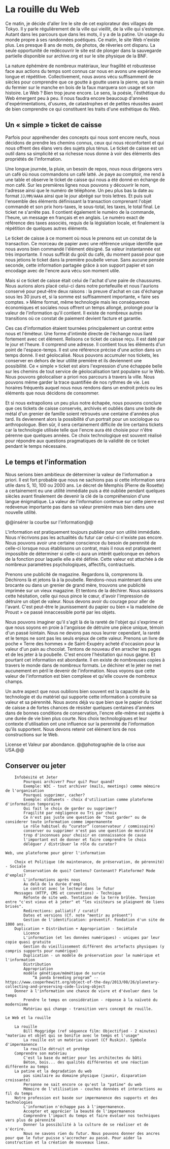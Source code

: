 # La rouille du Web

Ce matin, je décide d'aller lire le site de cet explorateur des villages de Tokyo. Il y parle régulièrement de la ville qui vieillit, de la ville qui s'estompe. Autant dans les parcours que dans les mots, il y a de la patine. Un usage du monde propre à ses randonnées poétiques. Ce matin, le site Web n'existe plus. Les presque 8 ans de mots, de photos, de rêveries ont disparu. La seule opportunité de redécouvrir le site est de plonger dans la sauvegarde partielle disponible sur archive.org et sur le site physique de la BNF.

La nature éphémère de nombreux matériaux, leur fragilité et robustesse face aux actions du temps sont connus car nous en avons une expérience longue et répétitive. Collectivement, nous avons vécu suffisamment de siècles pour comprendre que ce goutte à goutte usera la pierre, que la main du fermier sur le manche en bois de la faux marquera son usage et son histoire. Le Web ? Bien trop jeune encore. Le sens, la poésie, l'ésthétique du Web émergent peu à peu. Il nous faudra encore beaucoup d'années d'expérimentations, d'usures, de catastrophes et de petites réussites avant de bien comprendre ce qui constituent les traits d'une esthétique du Web.

## Un « simple » ticket de caisse

Parfois pour appréhender des concepts qui nous sont encore neufs, nous décidons de prendre les chemins connus, ceux qui nous réconfortent et qui nous offrent des élans vers des sujets plus ténus. Le ticket de caisse est un outil dans sa simplicité et sa richesse nous donne à voir des éléments des propriétés de l'information.

Une longue journée, la pluie, un besoin de repos, nous nous dirigeons vers un café où nous commandons un café latté. Je paye au comptoir, me rend à une table et observe le ticket de caisse qui nous a été donné en échange de mon café. Sur les premières lignes nous pouvons y découvrir le nom, l'adresse ainsi que le numéro de téléphone. Un peu plus bas la date au format `JJ/MM/AAAA` ainsi que le jour abrégé sur trois lettres. Et puis suit l'ensemble des éléments définissant la transaction comprenant l'objet commandé et son prix hors-taxes, le sous-total, les taxes, le total final. Le ticket ne s'arrête pas. Il contient également le numéro de la commande, l'heure, un message en français et en anglais. Le numéro exact de référence des taxes associés, requis de la législation locale, et finalement la répétition de quelques autres éléments.

Le ticket de caisse à ce moment où nous le prenons est un constat de la transaction. Ce morceau de papier avec une référence unique identifie que nous avons bien commandé l'élément désigné. Sa valeur instantannée est très importante. Il nous suffirât du goût du café, du moment passé pour que nous jetions le ticket dans la première poubelle venue. Sans aucune pensée seconde, cette information partagée grâce à son support papier et son encodage avec de l'encre aura vécu son moment utile.

Mais si ce ticket de caisse était celui de l'achat d'une paire de chaussures. Nous aurions alors placé celui-ci dans notre portefeuille et nous l'aurions conservé pour peut-être deux raisons : la preuve d'achat en cas d'échange sous les 30 jours et, si la somme est suffisamment importante, « faire ses comptes. » Même format, même technologie mais les conséquences économiques et sociales nous offrent un temps allongé, prolongé pour la valeur de l'information qu'il contient. Il existe de nombreux autres transitions où ce constat de paiement devient facture et garantie.

Ces cas d'information étaient tournées principalement un contrat entre nous et l'éméteur. Une forme d'intimité directe de l'échange nous liant fortement avec cet élément. Relisons ce ticket de caisse reçu. Il est daté par le jour et l'heure. Il comprend une adresse. Il contient tous les éléments d'un point de l'espace-temps. Il est une référence précise d'une action dans un temps donné. Il est géolocalisé. Nous pouvons accumuler nos tickets, les conserver en dehors de leur utilité première et ils deviennent une possibilité. Ce « simple » ticket est alors l'expression d'une échappée belle sur les chemins de tout service de géolocalisation tant populaire sur le Web.  Nous pouvons géolocaliser a priori nos parcours à travers la ville. Nous pouvons même garder la trace quantifiée de nos rythmes de vie. Les horaires fréquents auquel nous nous rendons dans un endroit précis ou les éléments que nous décidons de consommer.

Et si nous extrapolions un peu plus notre échapée, nous pouvons conclure que ces tickets de caisse conservés, archivés et oubliés dans une boite de métal d'un grenier de famille soient retrouvés une centaine d'années plus tard. Ils deviennent alors la possibilité d'un portrait pour un sociologue ou anthropologue. Bien sûr, il sera certainement difficile de lire certains tickets car la technologie utilisée telle que l'encre aura été choisie pour n'être pérenne que quelques années. Ce choix technologique est souvent réalisé pour répondre aux questions pragmatiques de la validité de ce ticket pendant le temps nécessaire. 


## Le temps et l'information

Nous serions bien ambitieux de déterminer la valeur de l'information a priori. Il est fort probable que nous ne sachions pas si cette information sera utile dans 5, 10, 100 ou 2000 ans. Le décret de Memphis (Pierre de Rosette) a certainement eu une utilité immédiate puis a été oubliée pendant quelques siècles avant finalement de devenir la clé de la compréhension d'une langue énigmatique. La valeur de l'information contenue sur cette pierre est redevenue importante pas dans sa valeur première mais bien dans une nouvelle utilité. 

@@insérer la courbe sur l'information@@

L'information est pratiquement toujours publiée pour son utilité immédiate. Nous n'écrivons pas les actualités du futur car celui-ci n'existe pas encore. Nous pouvons avoir une certaine conscience du besoin de perennité de celle-ci lorsque nous établissons un contrat, mais il nous est pratiquement impossible de déterminer si celle-ci aura un intérêt quelconque en dehors de la fonction pour laquelle elle a été définie. Cette valeur est attachée à de nombreux paramètres psychologiques, affectifs, contractuels. 

Prenons une publicité de magazine. Regardons là, comprenons là. Déchirons là et jetons là à la poubelle. Rendons-nous maintenant dans une brocante ou dans un grenier de grand mère, trouvons une publicité imprimée sur un vieux magazine. Et tentons de la déchirer. Nous saisissons cette hésitation, celle qui nous pince le cœur, d'avoir l'impression de détruire un objet de valeur. Nous devons avoir du courage pour aller de l'avant. C'est peut-être le jaunissement du papier ou bien « la madeleine de Proust » ce passé innaccessible porté par les objets. 

Nous pouvons imaginer qu'il s'agit là de la rareté de l'objet qui s'exprime et que nous soyons en proie à l'angoisse de détruire une pièce unique, témoin d'un passé lointain. Nous ne devons pas nous leurrer cependant, la rareté et le temps ne sont pas les seuls enjeux de cette valeur. Prenons un livre de poche « Terre des hommes » de Saint-Exupéry acheté d'occasion pour la valeur d'un pain au chocolat. Tentons de nouveau d'en arracher les pages et de les jeter à la poubelle. C'est encore l'hésitation qui nous gagne. Et pourtant cet information est abondante. Il en existe de nombreuses copies à travers le monde dans de nombreux formats. Le déchirer et le jeter ne met aucunement en péril le devenir de l'information. Nous voyons que cette valeur de l'information est bien complexe et qu'elle couvre de nombreux champs.

Un autre aspect que nous oublions bien souvent est la capacité de la technologie et du matériel qui supporte cette information à construire sa valeur et sa pérennité. Nous avons déjà vu que bien que le papier du ticket de caisse a de fortes chances de résister quelques centaines d'années dans de bonnes conditions de conservation, l'encre elle-même est sujette à une durée de vie bien plus courte. Nos choix technologiques et leur contexte d'utilisation ont une influence sur la perennité de l'information qu'ils supportent. Nous devons retenir cet élément lors de nos constructions sur le Web.

License et Valeur par abondance. @@photographie de la crise aux USA.@@

## Conserver ou jeter


	    Infobésité et Jeter
	        Pourquoi archiver? Pour qui? Pour quand?
	        Exemple: W3C - tout archiver (mails, meetings) comme mémoire de l'organisation
	        Pourquoi supprimer, cacher?
	        Exemple: oldtweets - choix d'utilisation comme plateforme d'information temporaire
	        Qui fait le choix de garder ou supprimer?
	        Fragilité par négligence ou Tri par choix
	        Ce n'est pas juste une question de "tout garder" ou de considerer toute information comme impermanente
	        Le rôle habituel du “curator” (conservateur / commissaire)
	        conserver ou supprimer n'est pas une question de moralité
	        trop d'inconnues pour choisir en connaissance de cause
	        l'important est de donner et faire comprendre le choix
	        déléguer / distribuer le rôle du curator?

	Web, une plateforme pour gérer l'information

	    Choix et Politique (de maintenance, de préservation, de pérennité) - Sociale
	        Conservation de quoi? Contenu? Contenant? Plateforme? Mode d'emploi?
	        L'informations après nous
	        Au delà de la durée d'emploi
	        Le contrat avec le lecteur dans le futur
	    Messages (HTTP, CMS et conventions) - Technique
	        Refonte de site web. Tentation de la terre brûlée. Tension entre "c'est vieux et à jeter" et "les visiteurs se plaignent de liens brisés".
	        Redirections: palliatif / curatif
	        Dates et versions (Cf. note "mentir au présent")
	        Gestion de l'identification: préventif. Fondation d'un site de 1000 ans.
	    Duplication + Distribution + Appropriation - Sociétale
	        Licence
	        L'information (et les données numériques) - uniques par leur copie quasi gratuite
	        Gestion du vieillissement différent des artefacts physiques (y compris supports pour numérique)
	        Duplication - un modèle de préservation pour le numérique et l'information
	        Distribution
	        Appropriation
	        modèle génétique/mémétique de survie
	            “A panda breeding program” -- https://www.cooperhewitt.org/object-of-the-day/2013/08/26/planetary-collecting-and-preserving-code-living-object
	    Donner à l'information une chance de vivre et d'évoluer dans le temps
	        Prendre le temps en considération - réponse à la naïveté du modernisme
	        Matériau qui change - transition vers concept de rouille.

	Le Web et la rouille

	    La rouille
	        Bill Moggridge (ref séquence film: Objectified - 2 minutes) "materiau et objet qui se bonifie avec le temps et l'usage"
	        La rouille est un matériau vivant (Cf Ruskin). Symbole d'impermanence
	        la rouille détruit et protège
	    Comprendre son matériau
	        C'est la base du métier pour les architectes du bâti
	        Béton, bois... des qualités différentes et une réaction différente au temps
	    La patine et la degradation du web
	        pas similaire au domaine physique (jaunir, disparation croissante)
	        Personne ne sait encore ce qu'est la "patine" du web
	        Mémoire de l'utilisation - couches données et interactions au fil du temps
	    Notre profession est basée sur impermanence des supports et des technologies
	        L'information n'échappe pas à l'impermanence.
	        Accepter et apprécier la beauté de l'impermanence
	        Comprendre l'impact du temps et faire évoluer nos techniques vers plus de pérennité
	        Donner la possibilité à la culture de se réaliser et de s'écrire.
	        Nous ne savons rien du futur. Nous pouvons donner des ancres pour que le futur puisse s'accrocher au passé. Pour aider la construction et la création de nouveaux lieux.
